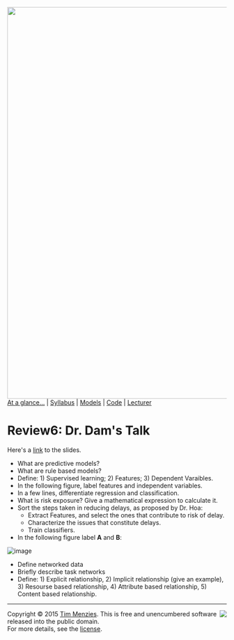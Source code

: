 [<img width=900 src="https://raw.githubusercontent.com/txt/mase/master/img/banner1.png">](https://github.com/txt/mase/blob/master/README.md)   
[At a glance...](https://github.com/txt/mase/blob/master/OVERVIEW.md) |
[Syllabus](https://github.com/txt/mase/blob/master/SYLLABUS.md) |
[Models](https://github.com/txt/mase/blob/master/MODELS.md) |
[Code](https://github.com/txt/mase/tree/master/src) |
[Lecturer](http://menzies.us) 


# Review6: Dr. Dam's Talk
Here's a [link](https://github.com/txt/mase/blob/master/src/doc/Hoa-NCSU-2015.pdf) to the slides.

+ What are predictive models?
+ What are rule based models?
+ Define: 1) Supervised learning; 2) Features; 3) Dependent Varaibles.
+ In the following figure, label features and independent variables.
+ In a few lines, differentiate regression and classification.
+ What is risk exposure? Give a mathematical expression to calculate it.
+ Sort the steps taken in reducing delays, as proposed by Dr. Hoa:
  * Extract Features, and select the ones that contribute to risk of delay.
  * Characterize the issues that constitute delays.
  * Train classifiers.
+ In the following figure label **A** and **B**:

![image](https://cloud.githubusercontent.com/assets/1433964/10260006/3d5ac04c-693d-11e5-8c3b-f971f1a1d49b.png)

+ Define networked data
+ Briefly describe task networks
+ Define: 1) Explicit relationship, 2) Implicit relationship (give an example), 3) Resourse based relationship, 4) Attribute based relationship, 5) Content based relationship.

_________

<img align=right src="https://raw.githubusercontent.com/txt/mase/master/img/pd-icon.png">Copyright © 2015 [Tim Menzies](http://menzies.us).
This is free and unencumbered software released into the public domain.   
For more details, see the [license](https://github.com/txt/mase/blob/master/LICENSE.md).

